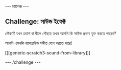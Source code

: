 \--- চ্যালেঞ্জ \---

## Challenge: সাউন্ড ইফেক্ট

নৌকাটি যখন ক্র্যাশ বা দ্বীপে পৌছায় তখন আপনি কি সাউন্ড প্রভাব যুক্ত করতে পারেন?

আপনি এমনকি ব্যাকগ্রাউন্ড সঙ্গীত যোগ করতে পারে!

[[[generic-scratch3-sound-from-library]]]

\--- /challenge \---